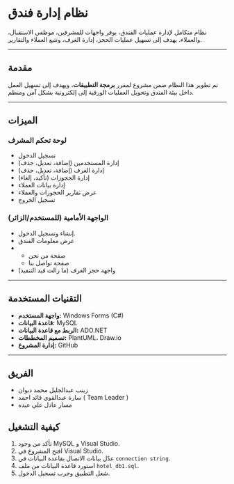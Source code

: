 # نظام إدارة فندق

نظام متكامل لإدارة عمليات الفندق، يوفر واجهات للمشرفين، موظفي الاستقبال، والعملاء، يهدف إلى تسهيل عمليات الحجز، إدارة الغرف، وتتبع العملاء والتقارير.

---

## مقدمة

تم تطوير هذا النظام ضمن مشروع لمقرر **برمجة التطبيقات**، ويهدف إلى تسهيل العمل داخل بيئة الفندق وتحويل العمليات الورقية إلى إلكترونية بشكل آمن ومنظم.

---

## الميزات

### لوحة تحكم المشرف
- تسجيل الدخول
- إدارة المستخدمين (إضافة، تعديل، حذف)
- إدارة الغرف (إضافة، تعديل، حذف)
- إدارة الحجوزات (تأكيد، إلغاء)
- إدارة بيانات العملاء
- عرض تقارير الحجوزات والعملاء
- تسجيل الخروج


### الواجهة الأمامية (للمستخدم/الزائر)
- إنشاء وتسجيل الدخول.
- عرض معلومات الفندق
- - صفحة من نحن
  - صفحة تواصل بنا
- واجهة حجز الغرف (ما زالت قيد التنفيذ)
---

## التقنيات المستخدمة

- **واجهة المستخدم:** Windows Forms (C#)
- **قاعدة البيانات:** MySQL
- **الربط مع قاعدة البيانات:** ADO.NET
- **تصميم المخططات:** PlantUML، Draw.io
- **إدارة المشروع:** GitHub

---
## الفريق
- زينب عبدالجليل محمد دبوان
- سارة عبدالقوي قائد احمد ( Team Leader )
- مسار عادل علي عبده


## كيفية التشغيل

1. تأكد من وجود MySQL و Visual Studio.
2. افتح المشروع في Visual Studio.
3. عدّل بيانات الاتصال بقاعدة البيانات في `connection string`.
4. استورد قاعدة البيانات من ملف `hotel_db1.sql`.
5. شغل التطبيق وجرب تسجيل الدخول.
